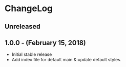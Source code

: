 ChangeLog
=========

Unreleased
-----------------

1.0.0 - (February 15, 2018)
------------------
* Initial stable release
* Add index file for default main & update default styles.
